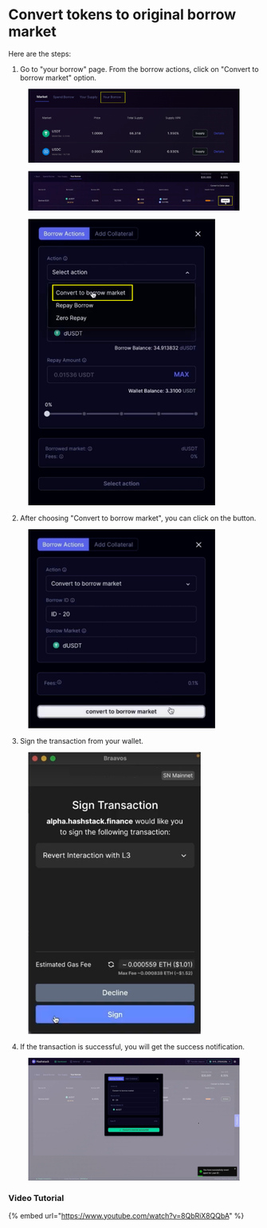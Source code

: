 # Convert tokens to original borrow market

Here are the steps:

1. Go to "your borrow" page. From the borrow actions, click on "Convert to borrow market" option.

<figure><img src="../../.gitbook/assets/image (142).png" alt=""><figcaption></figcaption></figure>

<figure><img src="../../.gitbook/assets/image (143).png" alt=""><figcaption></figcaption></figure>

<figure><img src="../../.gitbook/assets/image (144).png" alt="" width="375"><figcaption></figcaption></figure>



2. After choosing "Convert to borrow market", you can click on the button.

<figure><img src="../../.gitbook/assets/image (145).png" alt="" width="375"><figcaption></figcaption></figure>



3. Sign the transaction from your wallet.

<figure><img src="../../.gitbook/assets/image (147).png" alt="" width="346"><figcaption></figcaption></figure>



4. If the transaction is successful, you will get the success notification.

<figure><img src="../../.gitbook/assets/image (148).png" alt=""><figcaption></figcaption></figure>



### Video Tutorial

{% embed url="https://www.youtube.com/watch?v=8QbRiX8QQbA" %}


